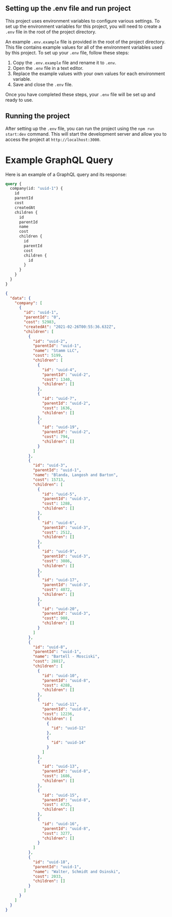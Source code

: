 ## Setting up the .env file and run project

This project uses environment variables to configure various settings. To set up the environment variables for this project, you will need to create a `.env` file in the root of the project directory.

An example `.env.example` file is provided in the root of the project directory. This file contains example values for all of the environment variables used by this project. To set up your `.env` file, follow these steps:

1. Copy the `.env.example` file and rename it to `.env`.
2. Open the `.env` file in a text editor.
3. Replace the example values with your own values for each environment variable.
4. Save and close the `.env` file.

Once you have completed these steps, your `.env` file will be set up and ready to use.

## Running the project

After setting up the `.env` file, you can run the project using the `npm run start:dev` command. This will start the development server and allow you to access the project at `http://localhost:3000`.

# Example GraphQL Query

Here is an example of a GraphQL query and its response:

```graphql
query {
  company(id: "uuid-1") {
    id
    parentId
    cost
    createdAt
    children {
      id
      parentId
      name
      cost
      children {
        id
        parentId
        cost
        children {
          id
        }
      }
    }
  }
}
```

```json
{
  "data": {
    "company": [
      {
        "id": "uuid-1",
        "parentId": "0",
        "cost": 52983,
        "createdAt": "2021-02-26T00:55:36.632Z",
        "children": [
          {
            "id": "uuid-2",
            "parentId": "uuid-1",
            "name": "Stamm LLC",
            "cost": 5199,
            "children": [
              {
                "id": "uuid-4",
                "parentId": "uuid-2",
                "cost": 1340,
                "children": []
              },
              {
                "id": "uuid-7",
                "parentId": "uuid-2",
                "cost": 1636,
                "children": []
              },
              {
                "id": "uuid-19",
                "parentId": "uuid-2",
                "cost": 794,
                "children": []
              }
            ]
          },
          {
            "id": "uuid-3",
            "parentId": "uuid-1",
            "name": "Blanda, Langosh and Barton",
            "cost": 15713,
            "children": [
              {
                "id": "uuid-5",
                "parentId": "uuid-3",
                "cost": 1288,
                "children": []
              },
              {
                "id": "uuid-6",
                "parentId": "uuid-3",
                "cost": 2512,
                "children": []
              },
              {
                "id": "uuid-9",
                "parentId": "uuid-3",
                "cost": 3086,
                "children": []
              },
              {
                "id": "uuid-17",
                "parentId": "uuid-3",
                "cost": 4072,
                "children": []
              },
              {
                "id": "uuid-20",
                "parentId": "uuid-3",
                "cost": 908,
                "children": []
              }
            ]
          },
          {
            "id": "uuid-8",
            "parentId": "uuid-1",
            "name": "Bartell - Mosciski",
            "cost": 28817,
            "children": [
              {
                "id": "uuid-10",
                "parentId": "uuid-8",
                "cost": 4288,
                "children": []
              },
              {
                "id": "uuid-11",
                "parentId": "uuid-8",
                "cost": 12236,
                "children": [
                  {
                    "id": "uuid-12"
                  },
                  {
                    "id": "uuid-14"
                  }
                ]
              },
              {
                "id": "uuid-13",
                "parentId": "uuid-8",
                "cost": 1686,
                "children": []
              },
              {
                "id": "uuid-15",
                "parentId": "uuid-8",
                "cost": 4725,
                "children": []
              },
              {
                "id": "uuid-16",
                "parentId": "uuid-8",
                "cost": 3277,
                "children": []
              }
            ]
          },
          {
            "id": "uuid-18",
            "parentId": "uuid-1",
            "name": "Walter, Schmidt and Osinski",
            "cost": 2033,
            "children": []
          }
        ]
      }
    ]
  }
}
```
